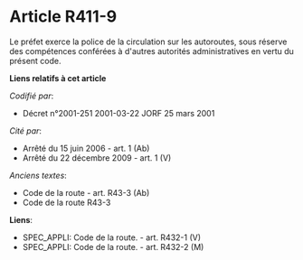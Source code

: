 # Article R411-9

Le préfet exerce la police de la circulation sur les autoroutes, sous réserve des compétences conférées à d'autres autorités
administratives en vertu du présent code.

**Liens relatifs à cet article**

_Codifié par_:

  - Décret n°2001-251 2001-03-22 JORF 25 mars 2001

_Cité par_:

  - Arrêté du 15 juin 2006 - art. 1 (Ab)
  - Arrêté du 22 décembre 2009 - art. 1 (V)

_Anciens textes_:

  - Code de la route - art. R43-3 (Ab)
  - Code de la route R43-3

**Liens**:

  - SPEC_APPLI: Code de la route. - art. R432-1 (V)
  - SPEC_APPLI: Code de la route. - art. R432-2 (M)
